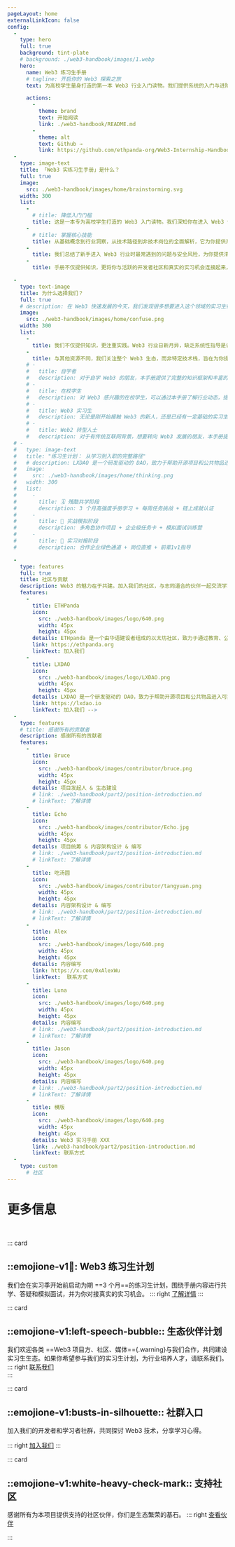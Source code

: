 ```yaml
---
pageLayout: home
externalLinkIcon: false
config:
  -
    type: hero
    full: true
    background: tint-plate
    # background: ./web3-handbook/images/1.webp
    hero:
      name: Web3 练习生手册
      # tagline: 开启你的 Web3 探索之旅
      text: 为高校学生量身打造的第一本 Web3 行业入门读物。我们提供系统的入门与进阶指导，涵盖区块链基础、以太坊生态、行业岗位、实战技能、面试准备等内容，帮助你以正确的方式开启 Web3 之旅，找到属于你的机会。

      actions:
        -
          theme: brand
          text: 开始阅读
          link: ./web3-handbook/README.md
        -
          theme: alt
          text: Github →
          link: https://github.com/ethpanda-org/Web3-Internship-Handbook
  -
    type: image-text
    title: 「Web3 实练习生手册」是什么？ 
    full: true
    image:
      src: ./web3-handbook/images/home/brainstorming.svg
    width: 300
    list:
      -
        # title: 降低入门门槛
        title: 这是一本专为高校学生打造的 Web3 入门读物。我们深知你在进入 Web3 领域时面临的挑战与困惑，因此，这本手册将成为你最可靠的引路人。
      -
        # title: 掌握核心技能
        title: 从基础概念到行业洞察，从技术路径到非技术岗位的全面解析，它为你提供系统、安全、实用的知识体系。
      -
        title: 我们总结了新手进入 Web3 行业时最常遇到的问题与安全风险，为你提供清晰的指导，让你少走弯路。
      -
        title: 手册不仅提供知识，更将你与活跃的开发者社区和真实的实习机会连接起来，我们不仅仅是内容的提供者，更是你进入行业的领路人。

  -
    type: text-image
    title: 为什么选择我们？
    full: true
    # description: 在 Web3 快速发展的今天，我们发现很多想要进入这个领域的实习生往往面临着以下挑战：
    image: 
      src: ./web3-handbook/images/home/confuse.png
    width: 300
    list:
      - 
        title: 我们不仅提供知识，更注重实践。Web3 行业日新月异，缺乏系统性指导是许多新人的痛点。我们致力于为你构建一个安全、高效的学习路径，让你自信迈入 Web3 世界。
      -
        title: 与其他资源不同，我们关注整个 Web3 生态，而非特定技术栈，旨在为你提供更广阔的视角和更丰富的选择。
      # -
      #   title: 自学者
      #   description: 对于自学 Web3 的朋友，本手册提供了完整的知识框架和丰富的学习资源。
      # -
      #   title: 在校学生
      #   description: 对 Web3 感兴趣的在校学生，可以通过本手册了解行业动态，提前规划职业发展方向。
      # -
      #   title: Web3 实习生
      #   description: 无论是刚开始接触 Web3 的新人，还是已经有一定基础的实习生，都能在手册中找到适合自己的内容。
      # -
      #   title: Web2 转型人士
      #   description: 对于有传统互联网背景，想要转向 Web3 发展的朋友，本手册提供了系统的知识体系和转型建议。
  # -
  #   type: image-text
  #   title: "练习生计划： 从学习到入职的完整路径"
  #   # description: LXDAO 是一个研发驱动的 DAO，致力于帮助开源项目和公共物品进入可持续发展的无限循环（Infinite Cycle）。
  #   image: 
  #     src: ./web3-handbook/images/home/thinking.png
  #   width: 300
  #   list:
  #     -
  #       title: 🗓️ 残酷共学阶段
  #       description: 3 个月高强度手册学习 + 每周任务挑战 + 链上成就认证
  #     -
  #       title: 💼 实战模拟阶段
  #       description: 多角色协作项目 + 企业级任务卡 + 模拟面试训练营
  #     -
  #       title: 🔗 实习对接阶段
  #       description: 合作企业绿色通道 + 岗位直推 + 前辈1v1指导

  -
    type: features
    full: true
    title: 社区与贡献 
    description: Web3 的魅力在于共建。加入我们的社区，与志同道合的伙伴一起交流学习，共同探索 Web3 的无限可能。我们鼓励所有贡献者参与手册的迭代与完善，你的知识和经验将帮助更多新人。
    features:
      -
        title: ETHPanda
        icon: 
          src: ./web3-handbook/images/logo/640.png
          width: 45px
          height: 45px
        details: ETHpanda 是一个由华语建设者组成的以太坊社区，致力于通过教育、公共服务、活动和技术创新，连接华语建设者与国际以太坊生态，共同推动以太坊的持续发展与创新。
        link: https://ethpanda.org
        linkText: 加入我们
      -
        title: LXDAO
        icon: 
          src: ./web3-handbook/images/logo/LXDAO.png
          width: 45px
          height: 45px
        details: LXDAO 是一个研发驱动的 DAO，致力于帮助开源项目和公共物品进入可持续发展的无限循环（Infinite Cycle）。
        link: https://lxdao.io
        linkText: 加入我们 -->
  -
    type: features
    # title: 感谢所有的贡献者
    description: 感谢所有的贡献者
    features:
      -
        title: Bruce
        icon:
          src: ./web3-handbook/images/contributor/bruce.png
          width: 45px
          height: 45px
        details: 项目发起人 & 生态建设
        # link: ./web3-handbook/part2/position-introduction.md
        # linkText: 了解详情
      -
        title: Echo
        icon:
          src: ./web3-handbook/images/contributor/Echo.jpg
          width: 45px
          height: 45px
        details: 项目统筹 & 内容架构设计 & 编写
        # link: ./web3-handbook/part2/position-introduction.md
        # linkText: 了解详情
      -
        title: 吃汤圆
        icon:
          src: ./web3-handbook/images/contributor/tangyuan.png
          width: 45px
          height: 45px
        details: 内容架构设计 & 编写
        # link: ./web3-handbook/part2/position-introduction.md
        # linkText: 了解详情
      -
        title: Alex
        icon:
          src: ./web3-handbook/images/logo/640.png
          width: 45px
          height: 45px
        details: 内容编写
        link: https://x.com/0xAlexWu
        linkText:  联系方式
      -
        title: Luna
        icon:
          src: ./web3-handbook/images/logo/640.png
          width: 45px
          height: 45px
        details: 内容编写
        # link: ./web3-handbook/part2/position-introduction.md
        # linkText: 了解详情
      -
        title: Jason
        icon:
          src: ./web3-handbook/images/logo/640.png
          width: 45px
          height: 45px
        details: 内容编写
        # link: ./web3-handbook/part2/position-introduction.md
        # linkText: 了解详情
      -
        title: 模版
        icon:
          src: ./web3-handbook/images/logo/640.png
          width: 45px
          height: 45px
        details: Web3 实习手册 XXX
        link: ./web3-handbook/part2/position-introduction.md
        linkText: 联系方式
  -
    type: custom
      # 社区
---
```



<!-- 这里是自定义区域的内容，会插入到 type: custom 区域的位置 -->
# 更多信息  

<!-- 贡献者样式
![GitHub contributors](https://img.shields.io/github/contributors/pengzhanbo/vuepress-theme-plume?color=32A9C3&labelColor=1B3C4A&logo=contributorcovenant)

[![contributors](https://contrib.rocks/image?repo=pengzhanbo/vuepress-theme-plume)](https://github.com/ethpanda-org/Web3-Internship-Handbook/graphs/contributors)

![Repo beats](https://repobeats.axiom.co/api/embed/b3e16e8802010e72e933f64864a8047e3163e927.svg "Repo Beats analytics image") -->
  
<br>

::: card  

## ::emojione-v1:ledger:: Web3 练习生计划

我们会在实习季开始前启动为期 ==3 个月==的练习生计划，围绕手册内容进行共学、答疑和模拟面试，并为你对接真实的实习机会。
::: right
[了解详情](/)
:::

::: card 

## ::emojione-v1:left-speech-bubble:: 生态伙伴计划


我们欢迎各类 ==Web3 项目方、社区、媒体=={.warning}与我们合作，共同建设实习生生态。如果你希望参与我们的实习生计划，为行业培养人才，请联系我们。
::: right
[联系我们](/)  
:::

::: card  

## ::emojione-v1:busts-in-silhouette:: 社群入口

加入我们的开发者和学习者社群，共同探讨 Web3 技术，分享学习心得。

::: right
[加入我们](/)
:::

::: card 

## ::emojione-v1:white-heavy-check-mark:: 支持社区

感谢所有为本项目提供支持的社区伙伴，你们是生态繁荣的基石。
::: right
[查看伙伴](/)

:::
